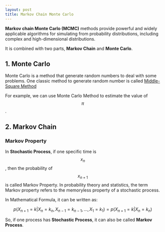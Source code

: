 ```yaml
---
layout: post
title: Markov Chain Monte Carlo
---
```



**Markov chain Monte Carlo (MCMC)** methods provide powerful and widely applicable algorithms for simulating from probability distributions, including complex and high-dimensional distributions.

It is combined with two parts, **Markov Chain** and **Monte Carlo**.


## 1. Monte Carlo

Monte Carlo is a method that generate random numbers to deal with some problems. One classic method to generate random number is called [Middle-Square Method](https://en.wikipedia.org/wiki/Middle-square_method)

For example, we can use Monte Carlo Method to estimate the value of $$\pi$$.

## 2. Markov Chain

### Markov Property

In **Stochastic Process**, if one specific time is $$x_n$$, then the probability of $$x_{n+1}$$ is called Markov Property. In probability theory and statistics, the term Markov property refers to the memoryless property of a stochastic process.

In Mathematical Formula, it can be written as:

$$p(X_{n+1}=k|X_n=k_n,X_{n-1}=k_{n-1},...,X_1=k_1)=p(X_{n+1}=k|X_n=k_n)$$

So, if one process has **Stochastic Process**, it can also be called **Markov Process**.